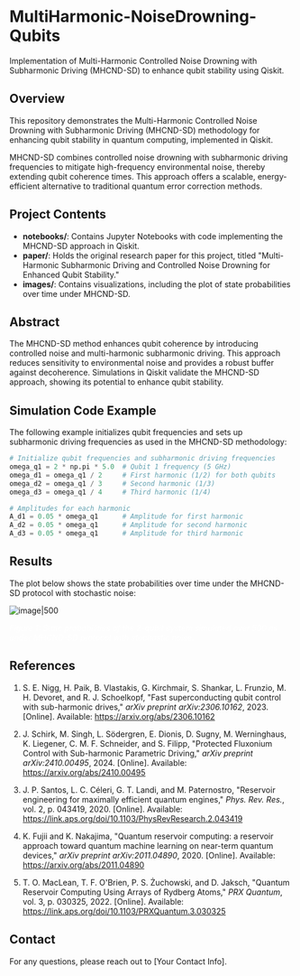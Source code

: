 # MultiHarmonic-NoiseDrowning-Qubits
Implementation of Multi-Harmonic Controlled Noise Drowning with Subharmonic Driving (MHCND-SD) to enhance qubit stability using Qiskit.

## Overview
This repository demonstrates the Multi-Harmonic Controlled Noise Drowning with Subharmonic Driving (MHCND-SD) methodology for enhancing qubit stability in quantum computing, implemented in Qiskit.

MHCND-SD combines controlled noise drowning with subharmonic driving frequencies to mitigate high-frequency environmental noise, thereby extending qubit coherence times. This approach offers a scalable, energy-efficient alternative to traditional quantum error correction methods.

## Project Contents
- **notebooks/**: Contains Jupyter Notebooks with code implementing the MHCND-SD approach in Qiskit.
- **paper/**: Holds the original research paper for this project, titled "Multi-Harmonic Subharmonic Driving and Controlled Noise Drowning for Enhanced Qubit Stability."
- **images/**: Contains visualizations, including the plot of state probabilities over time under MHCND-SD.

## Abstract
The MHCND-SD method enhances qubit coherence by introducing controlled noise and multi-harmonic subharmonic driving. This approach reduces sensitivity to environmental noise and provides a robust buffer against decoherence. Simulations in Qiskit validate the MHCND-SD approach, showing its potential to enhance qubit stability.

## Simulation Code Example
The following example initializes qubit frequencies and sets up subharmonic driving frequencies as used in the MHCND-SD methodology:

```python
# Initialize qubit frequencies and subharmonic driving frequencies
omega_q1 = 2 * np.pi * 5.0  # Qubit 1 frequency (5 GHz)
omega_d1 = omega_q1 / 2     # First harmonic (1/2) for both qubits
omega_d2 = omega_q1 / 3     # Second harmonic (1/3)
omega_d3 = omega_q1 / 4     # Third harmonic (1/4)

# Amplitudes for each harmonic
A_d1 = 0.05 * omega_q1      # Amplitude for first harmonic
A_d2 = 0.05 * omega_q1      # Amplitude for second harmonic
A_d3 = 0.05 * omega_q1      # Amplitude for third harmonic
```

## Results
The plot below shows the state probabilities over time under the MHCND-SD protocol with stochastic noise:

![image|500](https://github.com/user-attachments/assets/1da10969-7117-4d5e-9a76-f793f96b17bf)

<span style="color: white;">*Figure 1: State probabilities of the 2-qubit system simulated over 500 ns under MHCND-SD protocol with stochastic noise.*</span>

## References
1. S. E. Nigg, H. Paik, B. Vlastakis, G. Kirchmair, S. Shankar, L. Frunzio, M. H. Devoret, and R. J. Schoelkopf, "Fast superconducting qubit control with sub-harmonic drives," *arXiv preprint arXiv:2306.10162*, 2023. [Online]. Available: https://arxiv.org/abs/2306.10162

2. J. Schirk, M. Singh, L. Södergren, E. Dionis, D. Sugny, M. Werninghaus, K. Liegener, C. M. F. Schneider, and S. Filipp, "Protected Fluxonium Control with Sub-harmonic Parametric Driving," *arXiv preprint arXiv:2410.00495*, 2024. [Online]. Available: https://arxiv.org/abs/2410.00495

3. J. P. Santos, L. C. Céleri, G. T. Landi, and M. Paternostro, "Reservoir engineering for maximally efficient quantum engines," *Phys. Rev. Res.*, vol. 2, p. 043419, 2020. [Online]. Available: https://link.aps.org/doi/10.1103/PhysRevResearch.2.043419

4. K. Fujii and K. Nakajima, "Quantum reservoir computing: a reservoir approach toward quantum machine learning on near-term quantum devices," *arXiv preprint arXiv:2011.04890*, 2020. [Online]. Available: https://arxiv.org/abs/2011.04890

5. T. O. MacLean, T. F. O'Brien, P. S. Żuchowski, and D. Jaksch, "Quantum Reservoir Computing Using Arrays of Rydberg Atoms," *PRX Quantum*, vol. 3, p. 030325, 2022. [Online]. Available: https://link.aps.org/doi/10.1103/PRXQuantum.3.030325

## Contact
For any questions, please reach out to [Your Contact Info].
